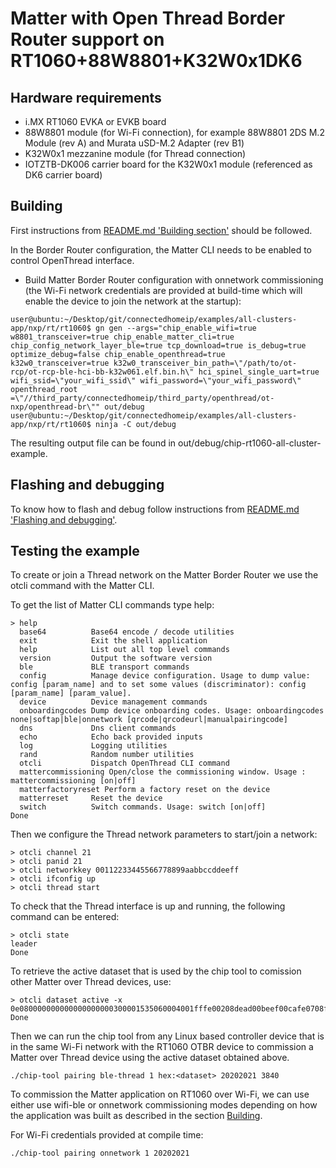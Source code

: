 # Matter with Open Thread Border Router support on RT1060+88W8801+K32W0x1DK6

## Hardware requirements

- i.MX RT1060 EVKA or EVKB board
- 88W8801 module (for Wi-Fi connection), for example 88W8801 2DS M.2 Module (rev A) and Murata uSD-M.2 Adapter (rev B1)
- K32W0x1 mezzanine module (for Thread connection)
- IOTZTB-DK006 carrier board for the K32W0x1 module (referenced as DK6 carrier board)

<a name="building"></a>

## Building

First instructions from [README.md 'Building section'][readme_building_section] should be followed.

[readme_building_section]: README.md#building

In the Border Router configuration, the Matter CLI needs to be enabled to control OpenThread interface.

- Build Matter Border Router configuration with onnetwork commissioning (the Wi-Fi network credentials are provided at build-time which will enable the device to join the network at the startup):
```
user@ubuntu:~/Desktop/git/connectedhomeip/examples/all-clusters-app/nxp/rt/rt1060$ gn gen --args="chip_enable_wifi=true w8801_transceiver=true chip_enable_matter_cli=true chip_config_network_layer_ble=true tcp_download=true is_debug=true optimize_debug=false chip_enable_openthread=true k32w0_transceiver=true k32w0_transceiver_bin_path=\"/path/to/ot-rcp/ot-rcp-ble-hci-bb-k32w061.elf.bin.h\" hci_spinel_single_uart=true wifi_ssid=\"your_wifi_ssid\" wifi_password=\"your_wifi_password\" openthread_root =\"//third_party/connectedhomeip/third_party/openthread/ot-nxp/openthread-br\"" out/debug
user@ubuntu:~/Desktop/git/connectedhomeip/examples/all-clusters-app/nxp/rt/rt1060$ ninja -C out/debug
```

The resulting output file can be found in out/debug/chip-rt1060-all-cluster-example.

<a name="flashdebug"></a>

## Flashing and debugging

To know how to flash and debug follow instructions from [README.md 'Flashing and debugging'][readme_flash_debug_section].

[readme_flash_debug_section]:README.md#flashdebug

## Testing the example

To create or join a Thread network on the Matter Border Router we use the otcli command with the Matter CLI.

To get the list of Matter CLI commands type help:

```
> help
  base64          Base64 encode / decode utilities
  exit            Exit the shell application
  help            List out all top level commands
  version         Output the software version
  ble             BLE transport commands
  config          Manage device configuration. Usage to dump value: config [param_name] and to set some values (discriminator): config [param_name] [param_value].
  device          Device management commands
  onboardingcodes Dump device onboarding codes. Usage: onboardingcodes none|softap|ble|onnetwork [qrcode|qrcodeurl|manualpairingcode]
  dns             Dns client commands
  echo            Echo back provided inputs
  log             Logging utilities
  rand            Random number utilities
  otcli           Dispatch OpenThread CLI command
  mattercommissioning Open/close the commissioning window. Usage : mattercommissioning [on|off]
  matterfactoryreset Perform a factory reset on the device
  matterreset     Reset the device
  switch          Switch commands. Usage: switch [on|off]
Done
```
Then we configure the Thread network parameters to start/join a network:

```
> otcli channel 21
> otcli panid 21
> otcli networkkey 00112233445566778899aabbccddeeff
> otcli ifconfig up
> otcli thread start
```

To check that the Thread interface is up and running, the following command can be entered:

```
> otcli state
leader
Done
```

To retrieve the active dataset that is used by the chip tool to comission other Matter over Thread devices, use:

```
> otcli dataset active -x
0e080000000000000000000300001535060004001fffe00208dead00beef00cafe0708fddead00beef0000051000112233445566778899aabbccddeeff030a4f70656e5468726561640102228c04105b3e84a53232b7736bb195a98d535d390c0402a0f7f8
Done
```

Then we can run the chip tool from any Linux based controller device that is in the same Wi-Fi network with the RT1060 OTBR device to commission a Matter over Thread device using the active dataset obtained above.

```
./chip-tool pairing ble-thread 1 hex:<dataset> 20202021 3840

```

To commission the Matter application on RT1060 over Wi-Fi, we can use either use wifi-ble or onnetwork commissioning modes depending on how the application was built as described in the section [Building][building_section].

[building_section]:#building

For Wi-Fi credentials provided at compile time:

```
./chip-tool pairing onnetwork 1 20202021

```
